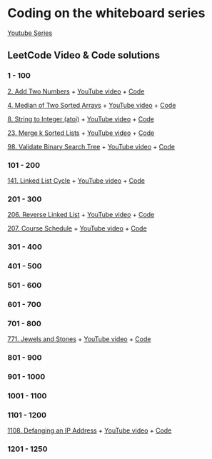 # Coding on the whiteboard series
[Youtube Series](https://www.youtube.com/playlist?list=PLj-lITfRFKTt_xro_Qn-fZbhHjxUwZmcI)

## LeetCode Video & Code solutions
### 1 - 100
[2. Add Two Numbers](https://leetcode.com/problems/add-two-numbers/) + [YouTube video]() + [Code](https://github.com/Morazajuan/WhiteBoard-Problems/blob/master/addTwoNumsFromLinkedList.java)

[4. Median of Two Sorted Arrays](https://leetcode.com/problems/median-of-two-sorted-arrays/) + [YouTube video](https://youtu.be/WL24V40vS-Q) + [Code](https://github.com/Morazajuan/WhiteBoard-Problems/blob/master/medianOfSortedList.java)

[8. String to Integer (atoi)](https://leetcode.com/problems/string-to-integer-atoi/) + [YouTube video](https://youtu.be/hvWx8jNEVCk) + [Code](https://github.com/Morazajuan/WhiteBoard-Problems/blob/master/StringToInt.java)

[23. Merge k Sorted Lists](https://leetcode.com/problems/merge-k-sorted-lists/) + [YouTube video](https://youtu.be/JslcONajyd8) + [Code](https://github.com/Morazajuan/WhiteBoard-Problems/blob/master/mergeKListsV2.java)

[98. Validate Binary Search Tree](https://leetcode.com/problems/linked-list-cycle/) + [YouTube video](https://youtu.be/2OQsgTu6TWg) + [Code](https://github.com/Morazajuan/WhiteBoard-Problems/blob/master/IsCycle.java)
### 101 - 200
[141. Linked List Cycle](https://leetcode.com/problems/validate-binary-search-tree/) + [YouTube video](https://youtu.be/wTNuSJat_Po) + [Code](https://github.com/Morazajuan/WhiteBoard-Problems/blob/master/validBST.java)
 ### 201 - 300

[206. Reverse Linked List](https://leetcode.com/problems/reverse-linked-list/) + [YouTube video](https://youtu.be/WOg14Q-8j0A) + [Code](https://github.com/Morazajuan/WhiteBoard-Problems/blob/master/reverseList.java)

[207. Course Schedule](https://leetcode.com/problems/course-schedule/) + [YouTube video](https://youtu.be/7LRUhkTz-XE) + [Code](https://github.com/Morazajuan/WhiteBoard-Problems/blob/master/courseSchedule.java)
### 301 - 400
### 401 - 500
### 501 - 600
### 601 - 700
### 701 - 800

[771. Jewels and Stones](https://leetcode.com/problems/jewels-and-stones/) + [YouTube video](https://youtu.be/q2Cu4GBAweA) + [Code](https://github.com/Morazajuan/WhiteBoard-Problems/blob/master/numJewelsInStones.java)
### 801 - 900
### 901 - 1000
### 1001 - 1100

### 1101 - 1200

[1108. Defanging an IP Address](https://leetcode.com/problems/defanging-an-ip-address/) + [YouTube video](https://youtu.be/R2ylq8oKOp4) + [Code](https://github.com/Morazajuan/WhiteBoard-Problems/blob/master/defangAnIPAddress.java)
### 1201 - 1250


